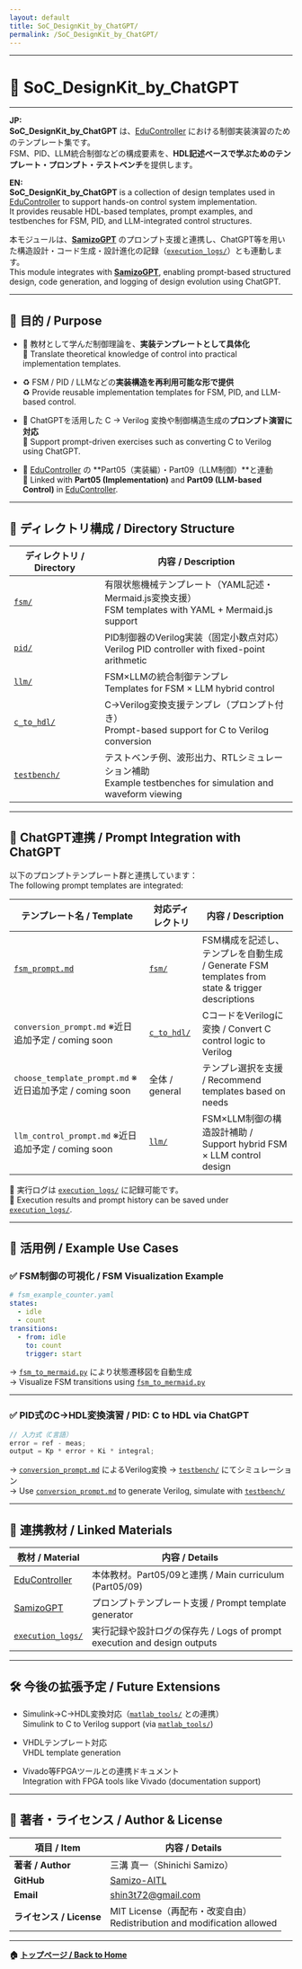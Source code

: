 ```yaml
---
layout: default
title: SoC_DesignKit_by_ChatGPT/
permalink: /SoC_DesignKit_by_ChatGPT/
---
```


---

# 🧩 SoC_DesignKit_by_ChatGPT

---

**JP:**  
**SoC_DesignKit_by_ChatGPT** は、[EduController](https://samizo-aitl.github.io/EduController/) における制御実装演習のためのテンプレート集です。  
FSM、PID、LLM統合制御などの構成要素を、**HDL記述ベースで学ぶためのテンプレート・プロンプト・テストベンチ**を提供します。

**EN:**  
**SoC_DesignKit_by_ChatGPT** is a collection of design templates used in [EduController](https://samizo-aitl.github.io/EduController/) to support hands-on control system implementation.  
It provides reusable HDL-based templates, prompt examples, and testbenches for FSM, PID, and LLM-integrated control structures.

本モジュールは、[**SamizoGPT**](https://github.com/Samizo-AITL/SamizoGPT) のプロンプト支援と連携し、ChatGPT等を用いた構造設計・コード生成・設計進化の記録（[`execution_logs/`](https://samizo-aitl.github.io/EduController/SoC_DesignKit_by_ChatGPT/execution_logs/)）とも連動します。  
This module integrates with [**SamizoGPT**](https://github.com/Samizo-AITL/SamizoGPT), enabling prompt-based structured design, code generation, and logging of design evolution using ChatGPT.  

---

## 🎯 目的 / Purpose

- 📘 教材として学んだ制御理論を、**実装テンプレートとして具体化**  
  📘 Translate theoretical knowledge of control into practical implementation templates.

- ♻️ FSM / PID / LLMなどの**実装構造を再利用可能な形で提供**  
  ♻️ Provide reusable implementation templates for FSM, PID, and LLM-based control.

- 🤖 ChatGPTを活用した C → Verilog 変換や制御構造生成の**プロンプト演習に対応**  
  🤖 Support prompt-driven exercises such as converting C to Verilog using ChatGPT.

- 🔗 [EduController](https://samizo-aitl.github.io/EduController/) の **Part05（実装編）・Part09（LLM制御）**と連動  
  🔗 Linked with **Part05 (Implementation)** and **Part09 (LLM-based Control)** in [EduController](https://samizo-aitl.github.io/EduController/).

---

## 📁 ディレクトリ構成 / Directory Structure

| ディレクトリ / Directory | 内容 / Description |
|--------------------------|--------------------|
| [`fsm/`](https://samizo-aitl.github.io/EduController/SoC_DesignKit_by_ChatGPT/fsm/) | 有限状態機械テンプレート（YAML記述・Mermaid.js変換支援）<br> FSM templates with YAML + Mermaid.js support |
| [`pid/`](https://samizo-aitl.github.io/EduController/SoC_DesignKit_by_ChatGPT/pid/) | PID制御器のVerilog実装（固定小数点対応）<br> Verilog PID controller with fixed-point arithmetic |
| [`llm/`](https://samizo-aitl.github.io/EduController/SoC_DesignKit_by_ChatGPT/llm/) | FSM×LLMの統合制御テンプレ<br> Templates for FSM × LLM hybrid control |
| [`c_to_hdl/`](https://samizo-aitl.github.io/EduController/SoC_DesignKit_by_ChatGPT/c_to_hdl/) | C→Verilog変換支援テンプレ（プロンプト付き）<br> Prompt-based support for C to Verilog conversion |
| [`testbench/`](https://samizo-aitl.github.io/EduController/SoC_DesignKit_by_ChatGPT/testbench/) | テストベンチ例、波形出力、RTLシミュレーション補助<br> Example testbenches for simulation and waveform viewing |

---

## 🧠 ChatGPT連携 / Prompt Integration with ChatGPT

以下のプロンプトテンプレート群と連携しています：  
The following prompt templates are integrated:

| テンプレート名 / Template | 対応ディレクトリ | 内容 / Description |
|---------------------------|------------------|---------------------|
| [`fsm_prompt.md`](https://samizo-aitl.github.io/EduController/SoC_DesignKit_by_ChatGPT/prompts/control_templates/fsm_prompt.md) | [`fsm/`](https://samizo-aitl.github.io/EduController/SoC_DesignKit_by_ChatGPT/fsm/) | FSM構成を記述し、テンプレを自動生成 / Generate FSM templates from state & trigger descriptions |
| `conversion_prompt.md` ※近日追加予定 / coming soon | [`c_to_hdl/`](https://samizo-aitl.github.io/EduController/SoC_DesignKit_by_ChatGPT/c_to_hdl/) | CコードをVerilogに変換 / Convert C control logic to Verilog |
| `choose_template_prompt.md` ※近日追加予定 / coming soon | 全体 / general | テンプレ選択を支援 / Recommend templates based on needs |
| `llm_control_prompt.md` ※近日追加予定 / coming soon | [`llm/`](https://samizo-aitl.github.io/EduController/SoC_DesignKit_by_ChatGPT/llm/) | FSM×LLM制御の構造設計補助 / Support hybrid FSM × LLM control design |

💬 実行ログは [`execution_logs/`](https://samizo-aitl.github.io/EduController/SoC_DesignKit_by_ChatGPT/execution_logs/) に記録可能です。  
💬 Execution results and prompt history can be saved under [`execution_logs/`](https://samizo-aitl.github.io/EduController/SoC_DesignKit_by_ChatGPT/execution_logs/).

---

## 🔧 活用例 / Example Use Cases

### ✅ FSM制御の可視化 / FSM Visualization Example

```yaml
# fsm_example_counter.yaml
states:
  - idle
  - count
transitions:
  - from: idle
    to: count
    trigger: start
```

→ [`fsm_to_mermaid.py`](https://samizo-aitl.github.io/EduController/SoC_DesignKit_by_ChatGPT/fsm/fsm_to_mermaid.py) により状態遷移図を自動生成  
→ Visualize FSM transitions using [`fsm_to_mermaid.py`](https://samizo-aitl.github.io/EduController/SoC_DesignKit_by_ChatGPT/fsm/fsm_to_mermaid.py)

---

### ✅ PID式のC→HDL変換演習 / PID: C to HDL via ChatGPT

```c
// 入力式（C言語）
error = ref - meas;
output = Kp * error + Ki * integral;
```

→ [`conversion_prompt.md`](https://samizo-aitl.github.io/EduController/SoC_DesignKit_by_ChatGPT/c_to_hdl/conversion_prompt.md) によるVerilog変換 → [`testbench/`](https://samizo-aitl.github.io/EduController/SoC_DesignKit_by_ChatGPT/testbench/) にてシミュレーション  
→ Use [`conversion_prompt.md`](https://samizo-aitl.github.io/EduController/SoC_DesignKit_by_ChatGPT/c_to_hdl/conversion_prompt.md) to generate Verilog, simulate with [`testbench/`](https://samizo-aitl.github.io/EduController/SoC_DesignKit_by_ChatGPT/testbench/)

---

## 📎 連携教材 / Linked Materials

| 教材 / Material | 内容 / Details |
|----------------|----------------|
| [EduController](https://samizo-aitl.github.io/EduController/) | 本体教材。Part05/09と連携 / Main curriculum (Part05/09) |
| [SamizoGPT](https://github.com/Samizo-AITL/SamizoGPT) | プロンプトテンプレート支援 / Prompt template generator |
| [`execution_logs/`](https://samizo-aitl.github.io/EduController/SoC_DesignKit_by_ChatGPT/execution_logs/) | 実行記録や設計ログの保存先 / Logs of prompt execution and design outputs |

---

## 🛠️ 今後の拡張予定 / Future Extensions

- Simulink→C→HDL変換対応（[`matlab_tools/`](https://samizo-aitl.github.io/EduController/matlab_tools/) との連携）  
  Simulink to C to Verilog support (via [`matlab_tools/`](https://samizo-aitl.github.io/EduController/matlab_tools/))

- VHDLテンプレート対応  
  VHDL template generation

- Vivado等FPGAツールとの連携ドキュメント  
  Integration with FPGA tools like Vivado (documentation support)

---

## 👤 **著者・ライセンス / Author & License**

| **項目 / Item** | **内容 / Details** |
|-----------------|--------------------|
| **著者 / Author** | 三溝 真一（Shinichi Samizo） |
| **GitHub** | [Samizo-AITL](https://github.com/Samizo-AITL) |
| **Email** | [shin3t72@gmail.com](mailto:shin3t72@gmail.com) |
| **ライセンス / License** | MIT License（再配布・改変自由）<br>Redistribution and modification allowed |

---

**🏠 [トップページ / Back to Home](https://samizo-aitl.github.io/EduController/README.html)**

